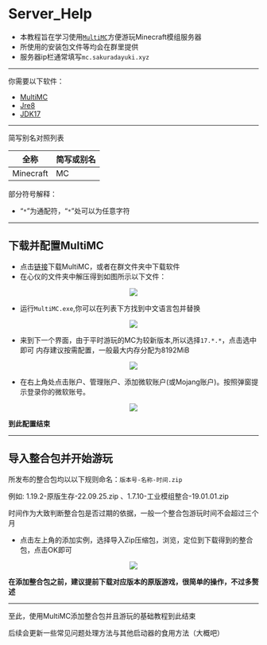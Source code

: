 # Server_Help
* 本教程旨在学习使用[`MultiMC`](https://github.com/MultiMC/Launcher)方便游玩Minecraft模组服务器
* 所使用的安装包文件等均会在群里提供
* 服务器ip栏通常填写`mc.sakuradayuki.xyz`

***

你需要以下软件：
* [MultiMC](https://github.com/MultiMC/Launcher)
* [Jre8](https://www.java.com/en/download/)
* [JDK17](https://www.oracle.com/java/technologies/javase/jdk17-archive-downloads.html)

***

简写别名对照列表

|全称|简写或别名|
|-|-|
|Minecraft|MC|

部分符号解释：
* “`*`”为通配符，“`*`”处可以为任意字符

***

## 下载并配置MultiMC
* 点击[链接](https://multimc.org/#Download)下载MultiMC，或者在群文件夹中下载软件
* 在心仪的文件夹中解压得到如图所示以下文件：
<div align="center"><img src="	https://picbed-1300514373.cos.ap-nanjing.myqcloud.com/Server_Help/Pic_1.png"/></div>

* 运行`MultiMC.exe`,你可以在列表下方找到中文语言包并替换
<div align="center"><img src="	https://picbed-1300514373.cos.ap-nanjing.myqcloud.com/Server_Help/Pic_2.png"/></div>

* 来到下一个界面，由于平时游玩的MC为较新版本,所以选择`17.*.*`，点击选中即可
内存建议按需配置，一般最大内存分配为8192MiB
<div align="center"><img src="	https://picbed-1300514373.cos.ap-nanjing.myqcloud.com/Server_Help/Pic_3.png"/></div>

* 在右上角处点击账户、管理账户、添加微软账户(或Mojang账户)。按照弹窗提示登录你的微软账号。
<div align="center"><img src="	https://picbed-1300514373.cos.ap-nanjing.myqcloud.com/Server_Help/Pic_4.png"/></div>

**到此配置结束**

***

## 导入整合包并开始游玩

所发布的整合包均以以下规则命名：`版本号-名称-时间.zip`

例如: 1.19.2-原版生存-22.09.25.zip 、1.7.10-工业模组整合-19.01.01.zip

时间作为大致判断整合包是否过期的依据，一般一个整合包游玩时间不会超过三个月
* 点击左上角的添加实例，选择导入Zip压缩包，浏览，定位到下载得到的整合包，点击OK即可
<div align="center"><img src="	https://picbed-1300514373.cos.ap-nanjing.myqcloud.com/Server_Help/Pic_5.png"/></div>

**在添加整合包之前，建议提前下载对应版本的原版游戏，很简单的操作，不过多赘述**

***

至此，使用MultiMC添加整合包并且游玩的基础教程到此结束

后续会更新一些常见问题处理方法与其他启动器的食用方法（大概吧）